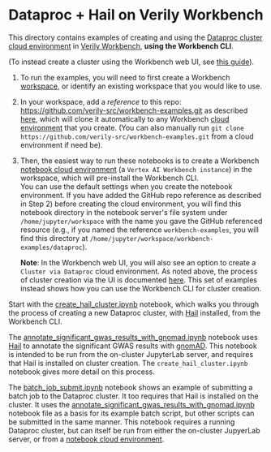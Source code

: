 # Dataproc + Hail on Verily Workbench

This directory contains examples of creating and using the [Dataproc cluster cloud
environment](https://support.workbench.verily.com/docs/commands/terra-resource-create-dataproc-cluster/)
in [Verily Workbench](https://workbench.verily.com/), **using the Workbench CLI**.

(To instead create a cluster using the Workbench web UI, see [this guide](https://support.workbench.verily.com/docs/how_to_guides/dataproc/)).

1. To run the examples, you will need to first create a Workbench
   [workspace](https://support.workbench.verily.com/docs/getting_started/web_ui/#creating-a-new-workspace),
   or identify an existing workspace that you would like to use.

2. In your workspace, add a *reference* to this repo: https://github.com/verily-src/workbench-examples.git as
   described [here](https://support.workbench.verily.com/docs/how_to_guides/add_repo_to_ws/#add-git-repo-references),
   which will clone it automatically to any Workbench [cloud environment](https://support.workbench.verily.com/docs/how_to_guides/using_cloud_environments/) that you create.
   (You can also manually run `git clone https://github.com/verily-src/workbench-examples.git` from a cloud environment if need be).

3. Then, the easiest way to run these notebooks is to create a Workbench [notebook cloud
   environment](https://support.workbench.verily.com/docs/how_to_guides/using_cloud_environments/) (a `Vertex AI Workbench instance`)
   in the workspace, which will pre-install the Workbench CLI.  \
   You can use the default settings
   when you create the notebook environment.  If you have added the GitHub repo reference as described in Step 2) before
   creating the cloud environment, you will find this notebook directory in the notebook server's
   file system under `/home/jupyter/workspace` with the name you gave the GitHub referenced resource (e.g., if you named the reference `workbench-examples`, you will find this directory at
   `/home/jupyter/workspace/workbench-examples/dataproc`).

   **Note**: In the Workbench web UI, you will also see an option to create a `Cluster via Dataproc`
   cloud environment. As noted above, the process of cluster creation via the UI is documented
   [here](https://support.workbench.verily.com/docs/how_to_guides/dataproc/). This set of examples
   instead shows how you can use the Workbench CLI for cluster creation.

Start with the [create_hail_cluster.ipynb](./create_hail_cluster.ipynb) notebook, which walks you
through the process of creating a new Dataproc cluster, with [Hail](https://hail.is/) installed,
from the Workbench CLI.

The [annotate_significant_gwas_results_with_gnomad.ipynb](./annotate_significant_gwas_results_with_gnomad.ipynb)
notebook uses [Hail](https://hail.is/) to annotate the significant GWAS results with
[gnomAD](https://gnomad.broadinstitute.org/). This notebook is intended to be run from the
on-cluster JupyterLab server, and requires that Hail is installed on cluster creation. The
`create_hail_cluster.ipynb` notebook gives more detail on this process.

The [batch_job_submit.ipynb](./batch_job_submit.ipynb) notebook shows an example of submitting a
batch job to the Dataproc cluster. It too requires that Hail is installed on the cluster. It uses
the [annotate_significant_gwas_results_with_gnomad.ipynb](./annotate_significant_gwas_results_with_gnomad.ipynb)
notebook file as a basis for its example batch script, but other scripts can be submitted in the
same manner. This notebook requires a running Dataproc cluster, but can itself be run from either
the on-cluster JupyerLab server, or from a [notebook cloud
environment](https://support.workbench.verily.com/docs/how_to_guides/using_cloud_environments/).

